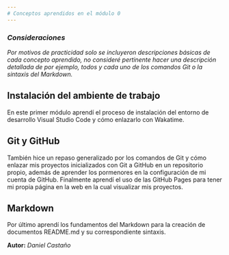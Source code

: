 ```yaml
---
# Conceptos aprendidos en el módulo 0
---
```

### *Consideraciones*
*Por motivos de practicidad solo se incluyeron descripciones básicas de cada concepto aprendido, no consideré pertinente hacer una
descripción detallada de por ejemplo, todos y cada uno de los comandos Git o la sintaxis del Markdown.* 
## Instalación del ambiente de trabajo
En este primer módulo aprendí el proceso de instalación del entorno de desarrollo Visual Studio Code y cómo enlazarlo con Wakatime.
## Git y GitHub
También hice un repaso generalizado por los comandos de Git y cómo enlazar mis proyectos inicializados con Git a GitHub en un
repositorio propio, además de aprender los pormenores en la configuración de mi cuenta de GitHub. Finalmente aprendí el uso de las
GitHub Pages para tener mi propia página en la web en la cual visualizar mis proyectos.
## Markdown
Por último aprendí los fundamentos del Markdown para la creación de documentos README.md y su correspondiente sintaxis.


**Autor:** *Daniel Castaño*

